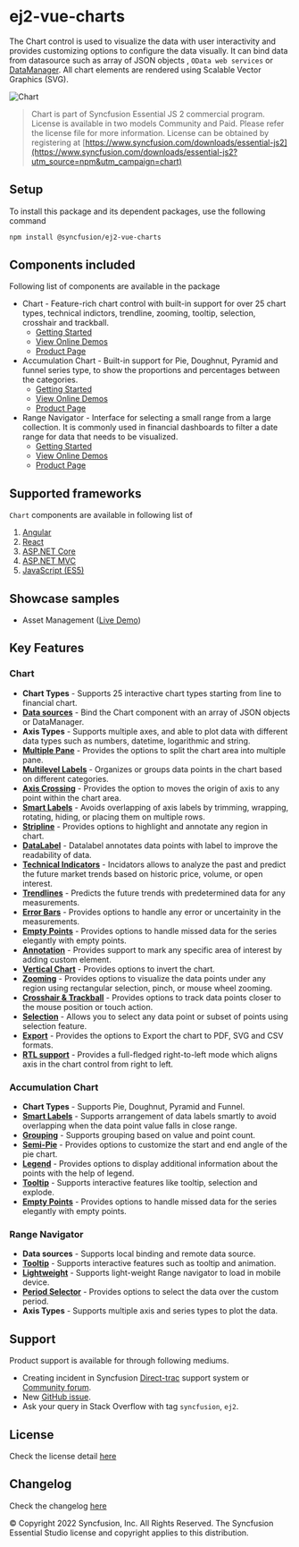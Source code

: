 # ej2-vue-charts
The Chart control is used to visualize the data with user interactivity and provides customizing options to configure the data visually. It can bind data from  datasource such as array of JSON objects , `OData web services` or
[DataManager](http://ej2.syncfusion.com/vue/documentation/data/?utm_source=npm&utm_campaign=chart). All chart elements are rendered using Scalable Vector Graphics (SVG).

![Chart](https://ej2.syncfusion.com/products/images/chart/readme.gif)

> Chart is part of Syncfusion Essential JS 2 commercial program. License is available in two models Community and Paid. Please refer the license file for more information. License can be obtained by registering at [https://www.syncfusion.com/downloads/essential-js2](https://www.syncfusion.com/downloads/essential-js2?utm_source=npm&utm_campaign=chart)


## Setup
To install this package and its dependent packages, use the following command

```sh
npm install @syncfusion/ej2-vue-charts
```

## Components included

Following list of components are available in the package
*	Chart - Feature-rich chart control with built-in support for over 25 chart types, technical indictors, trendline, zooming, tooltip, selection, crosshair and trackball.
      *	[Getting Started](https://ej2.syncfusion.com/vue/documentation/chart/getting-started.html)
      *	[View Online Demos](https://ej2.syncfusion.com/angular/demos/#/material/chart/line)
      *	[Product Page](https://www.syncfusion.com/vue-ui-components/charts/)
*	Accumulation Chart - Built-in support for Pie, Doughnut, Pyramid and funnel series type, to show the proportions and percentages between the categories.
      *	[Getting Started](https://ej2.syncfusion.com/vue/documentation/accumulation-chart/getting-started.html)
      *	[View Online Demos](https://ej2.syncfusion.com/vue/demos/#/material/chart/pie.html)
      *	[Product Page](https://www.syncfusion.com/vue-ui-components/charts/)
*	Range Navigator - Interface for selecting a small range from a large collection. It is commonly used in financial dashboards to filter a date range for data that needs to be visualized. 
      *	[Getting Started](https://ej2.syncfusion.com/vue/documentation/rangenavigator/getting-started.html)
      *	[View Online Demos](https://ej2.syncfusion.com/vue/demos/#/material/rangenavigator/default.html)
      *	[Product Page](https://www.syncfusion.com/vue-ui-components/range-selector/)

## Supported frameworks

 `Chart` components are available in following list of 

  1. [Angular](https://github.com/syncfusion/ej2-angular-ui-components/tree/master/components/charts?utm_source=npm&utm_campaign=chart)
  2. [React](https://github.com/syncfusion/ej2-react-ui-components/tree/master/components/charts?utm_source=npm&utm_campaign=chart)
  3. [ASP.NET Core](https://aspdotnetcore.syncfusion.com/Chart/Line#/material)
  4. [ASP.NET MVC](https://aspnetmvc.syncfusion.com/Chart/Line#/material)
  5. [JavaScript (ES5)](https://www.syncfusion.com/javascript-ui-controls/charts)

## Showcase samples

* Asset Management ([Live Demo](https://ej2.syncfusion.com/showcase/vue/assetmanagement/#/?utm_source=npm&utm_campaign=chart))

## Key Features

### Chart
   * **Chart Types** - Supports 25 interactive chart types starting from line to financial chart.
   * [**Data sources**](https://ej2.syncfusion.com/vue/demos/?utm_source=npm&utm_campaign=chart#/material/chart/local-data.html) - Bind the Chart component with an array of JSON objects or DataManager.
   * **Axis Types** - Supports multiple axes, and able to plot data with different data types such as numbers, datetime, logarithmic and string.
   * [**Multiple Pane**](https://ej2.syncfusion.com/vue/demos/?utm_source=npm&utm_campaign=chart#/material/chart/candle.html) - Provides the options to split the chart area into multiple pane.
   * [**Multilevel Labels**](https://ej2.syncfusion.com/vue/demos/?utm_source=npm&utm_campaign=chart#/material/chart/multi-levellabel.html) - Organizes or groups data points in the chart based on different categories.
   * [**Axis Crossing**](https://ej2.syncfusion.com/vue/demos/?utm_source=npm&utm_campaign=chart#/material/chart/axes-crossing.html) - Provides the option to moves the origin of axis to any point within the chart area.
   * [**Smart Labels**](https://ej2.syncfusion.com/vue/demos/?utm_source=npm&utm_campaign=chart#/material/chart/smartAxis-label.html) - Avoids overlapping of axis labels by trimming, wrapping, rotating, hiding, or placing them on multiple rows.
   * [**Stripline**](https://ej2.syncfusion.com/vue/demos/?utm_source=npm&utm_campaign=chart#/material/chart/stripline.html) - Provides options to highlight and annotate any region in chart.
   * [**DataLabel**](https://ej2.syncfusion.com/vue/demos/?utm_source=npm&utm_campaign=chart#/material/chart/data-label.html) - Datalabel annotates data points with label to improve the readability of data.
   * [**Technical Indicators**](https://ej2.syncfusion.com/vue/demos/?utm_source=npm&utm_campaign=chart#/material/chart/adindicator.html) - Incidators allows to analyze the past and predict the future market trends based on historic price, volume, or open interest.
   * [**Trendlines**](https://ej2.syncfusion.com/vue/demos/?utm_source=npm&utm_campaign=chart#/material/chart/trendlines.html) - Predicts the future trends with predetermined data for any measurements.
   * [**Error Bars**](https://ej2.syncfusion.com/vue/demos/?utm_source=npm&utm_campaign=chart#/material/chart/error-bar.html) - Provides options to handle any error or uncertainity in the measurements.
   * [**Empty Points**](https://ej2.syncfusion.com/vue/demos/?utm_source=npm&utm_campaign=chart#/material/chart/empty-point.html) - Provides options to handle missed data for the series elegantly with empty points.
   * [**Annotation**](https://ej2.syncfusion.com/vue/demos/?utm_source=npm&utm_campaign=chart#/material/chart/annotation.html) - Provides support to mark any specific area of interest by adding custom element.
   * [**Vertical Chart**](https://ej2.syncfusion.com/vue/demos/?utm_source=npm&utm_campaign=chart#/material/chart/vertical-chart.html) - Provides options to invert the chart.
   * [**Zooming**](https://ej2.syncfusion.com/vue/demos/?utm_source=npm&utm_campaign=chart#/material/chart/zooming.html) - Provides options to visualize the data points under any region using rectangular selection, pinch, or mouse wheel zooming.
   * [**Crosshair & Trackball**](https://ej2.syncfusion.com/vue/demos/?utm_source=npm&utm_campaign=chart#/material/chart/cross-hair.html) - Provides options to track data points closer to the mouse position or touch action.
   * [**Selection**](https://ej2.syncfusion.com/vue/demos/?utm_source=npm&utm_campaign=chart#/material/chart/range-selection.html) - Allows you to select any data point or subset of points using selection feature.
   * [**Export**](https://ej2.syncfusion.com/vue/demos/?utm_source=npm&utm_campaign=chart#/material/chart/export.html) - Provides the options to Export the chart to  PDF, SVG and CSV formats.
   * [**RTL support**](https://ej2.syncfusion.com/vue/demos/?utm_source=npm&utm_campaign=chart#/material/chart/inversed.html) - Provides a full-fledged right-to-left mode which aligns axis in the chart control from right to left.
   
### Accumulation Chart
   * **Chart Types** - Supports Pie, Doughnut, Pyramid and Funnel.
   * [**Smart Labels**](https://ej2.syncfusion.com/vue/demos/?utm_source=npm&utm_campaign=chart#/material/chart/smart-labels.html) - Supports arrangement of data labels smartly to avoid overlapping when the data point value falls in close range.
   * [**Grouping**](https://ej2.syncfusion.com/vue/demos/?utm_source=npm&utm_campaign=chart#/material/chart/grouping.html) - Supports grouping based on value and point count.
   * [**Semi-Pie**](https://ej2.syncfusion.com/vue/demos/?utm_source=npm&utm_campaign=chart#/material/chart/semi-pie.html) - Provides options to customize the start and end angle of the pie chart.
   * [**Legend**](https://ej2.syncfusion.com/vue/demos/?utm_source=npm&utm_campaign=chart#/material/chart/default-doughnut.html) - Provides options to display additional information about the points with the help of legend.
   * [**Tooltip**](https://ej2.syncfusion.com/vue/demos/?utm_source=npm&utm_campaign=chart#/material/chart/doughnut.html) - Supports interactive features like tooltip, selection and explode.
   * [**Empty Points**](https://ej2.syncfusion.com/vue/demos/?utm_source=npm&utm_campaign=chart#/material/chart/pie-emptyPoint.html) - Provides options to handle missed data for the series elegantly with empty points.

### Range Navigator
   * **Data sources** - Supports local binding and remote data source.
   * [**Tooltip**](https://ej2.syncfusion.com/vue/demos/?utm_source=npm&utm_campaign=chart#/material/rangenavigator/default.html) - Supports interactive features such as tooltip and animation.
   * [**Lightweight**](https://ej2.syncfusion.com/vue/demos/?utm_source=npm&utm_campaign=chart#/material/rangenavigator/light-weight.html) - Supports light-weight Range navigator to load in mobile device.
   * [**Period Selector**](https://ej2.syncfusion.com/vue/demos/?utm_source=npm&utm_campaign=chart#/material/rangenavigator/period-default.html) - Provides options to select the data over the custom period.
   * **Axis Types** - Supports multiple axis and series types to plot the data.

## Support
 Product support is available for through following mediums.

  * Creating incident in Syncfusion [Direct-trac](https://www.syncfusion.com/support/directtrac/incidents?utm_source=npm&utm_campaign=chart) support system or [Community forum](https://www.syncfusion.com/forums?utm_source=npm&utm_campaign=chart).
  * New [GitHub issue](https://github.com/syncfusion/ej2-vue-ui-components/issues/new).
  * Ask your query in Stack Overflow with tag `syncfusion`, `ej2`.

## License

Check the license detail [here](https://github.com/syncfusion/ej2-vue-ui-components/blob/master/license)

## Changelog

Check the changelog [here](https://github.com/syncfusion/ej2-vue-ui-components/blob/master/components/charts/CHANGELOG.md)

© Copyright 2022 Syncfusion, Inc. All Rights Reserved. The Syncfusion Essential Studio license and copyright applies to this distribution.
